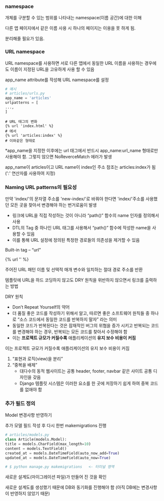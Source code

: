### namespace

개체를 구분할 수 있는 범위를 나타내는 namespace(이름 공간)에 대한 이해

다른 앱 페이지에서 같은 이름 사용 시 하나의 페이지는 이용을 못 하게 됨.

분리해줄 필요가 있음.



### URL namespace

URL namespace를 사용하면 서로 다른 앱에서 동일한 URL 이름을 사용하는 경우에도 이름이 지정된 URL을 고유하게 사용 할 수 있음

app_name attribute를 작성해 URL namespace를 설정

```python
# 예시
# articles/urls.py
app_name = 'articles'
urlpatterns = [
...,
]
```

```django
# URL 태그의 변화
{% url 'index.html' %}
# 에서
{% url 'articles:index' %}
# 이와같은 형태로
```



*app_name을 지정한 이후에는 url 태그에서 반드시 app_name:url_name 형태로만 사용해야 함. 그렇지 않으면 NoReverceMatch 에러가 발생

 app_name이 articles이고 URL name이 index인 주소 참조는 articles:index가 됨 (':' 연산자를 사용하여 지정)



### Naming URL patterns의 필요성

만약 'index/'의 문자열 주소를  'new-index/'로 바꿔야 한다면 'index/'주소를 사용했던 모든 곳을 찾아서 변경해야 하는 번거로움이 발생



- 링크에 URL을 직접 작성하는 것이 아니라 “path()” 함수의 name 인자를 정의해서 사용
- DTL의 Tag 중 하나인 URL 태그를 사용해서 “path()” 함수에 작성한 name을 사용할 수 있음
- 이를 통해 URL 설정에 정의된 특정한 경로들의 의존성을 제거할 수 있음



Built-in tag – “url”

{% url '' %}

주어진 URL 패턴 이름 및 선택적 매개 변수와 일치하는 절대 경로 주소를 반환

템플릿에 URL을 하드 코딩하지 않고도 DRY 원칙을 위반하지 않으면서 링크를 출력하는 방법

 DRY 원칙

- Don’t Repeat Yourself의 약어
- 더 품질 좋은 코드를 작성하기 위해서 알고, 따르면 좋은 소프트웨어 원칙들 중 하나로 “소스 코드에서 동일한 코드를 반복하지 말자” 라는 의미
- 동일한 코드가 반복된다는 것은 잠재적인 버그의 위협을 증가 시키고 반복되는 코드를 변경해야 하는 경우, 반복되는 모든 코드를 찾아서 수정해야 함
- 이는 **프로젝트 규모가 커질수록** 애플리케이션의 **유지 보수 비용이 커짐**



이는 프로젝트 규모가 커질수록 애플리케이션의 유지 보수 비용이 커짐

1. “표현과 로직(view)을 분리”
2. “중복을 배제”
   - 대다수의 동적 웹사이트는 공통 header, footer, navbar 같은 사이트 공통 디자인을 갖음
   - Django 템플릿 시스템은 이러한 요소를 한 곳에 저장하기 쉽게 하여 중복 코드를 없애야 함



### 추가 필드 정의

Model 변경사항 반영하기

추가 모델 필드 작성 후 다시 한번 makemigrations 진행

```python
# articles/models.py
class Article(models.Model):
title = models.CharField(max_length=10)
content = models.TextField()
created_at = models.DateTimeField(auto_now_add=True)
updated_at = models.DateTimeField(auto_now=True)

# $ python manage.py makemigrations   <- 터미널 영역
```

새로운 설계도(마이그레이션 파일)가 만들어 진 것을 확인

새로운 설계도를 생성했기 때문에 DB와 동기화를 진행해야 함 (아직 DB에는 변경사항이 반영하지 않았기 때문)